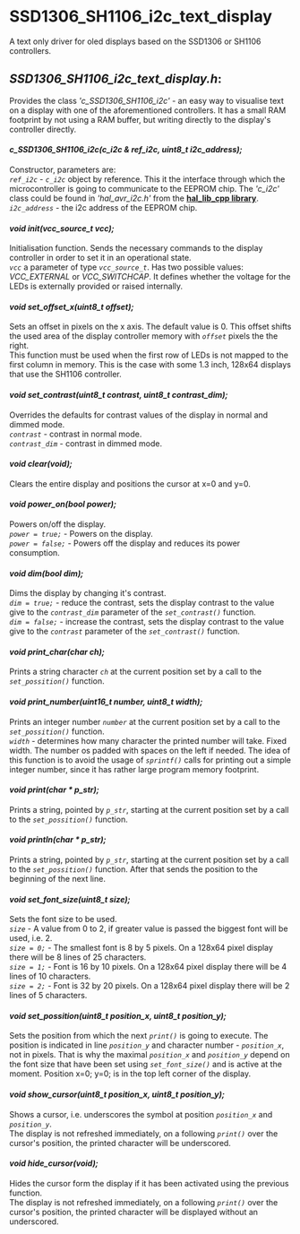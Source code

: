 # SSD1306_SH1106_i2c_text_display
A text only driver for oled displays based on the SSD1306 or SH1106 controllers.

<!-- ======================================================================= -->
<!-- ======================================================================= -->

## *SSD1306_SH1106_i2c_text_display.h*:   
Provides the class *'c_SSD1306_SH1106_i2c'* - an easy way to visualise text on a display with one of the aforementioned controllers. It has a small RAM footprint by not using a RAM buffer, but writing directly to the display's controller directly.


#### *c_SSD1306_SH1106_i2c(c_i2c & ref_i2c, uint8_t i2c_address);*  
Constructor, parameters are:  
*`ref_i2c`* - *`c_i2c`* object by reference. This it the interface through which the microcontroller is going to communicate to the EEPROM chip. The *'c_i2c'* class could be found in *'hal_avr_i2c.h'* from the [**hal_lib_cpp library**](https://github.com/deelbg/hal_lib_avr_cpp).  
*`i2c_address`* - the i2c address of the EEPROM chip.


#### *void init(vcc_source_t vcc);*  
Initialisation function. Sends the necessary commands to the display controller in order to set it in an operational state.  
*`vcc`* a parameter of type *`vcc_source_t`*. Has two possible values: *VCC_EXTERNAL* or *VCC_SWITCHCAP*. It defines whether the voltage for the LEDs is externally provided or raised internally.  


#### *void set_offset_x(uint8_t offset);*  
Sets an offset in pixels on the x axis. The default value is 0. This offset shifts the used area of the display controller memory with *`offset`* pixels the the right.  
This function must be used when the first row of LEDs is not mapped to the first column in memory. This is the case with some 1.3 inch, 128x64 displays that use the SH1106 controller.


#### *void set_contrast(uint8_t contrast, uint8_t contrast_dim);*  
Overrides the defaults for contrast values of the display in normal and dimmed mode.  
*`contrast`* - contrast in normal mode.  
*`contrast_dim`* - contrast in dimmed mode.  


#### *void clear(void);*  
Clears the entire display and positions the cursor at x=0 and y=0.  


#### *void power_on(bool power);*  
Powers on/off the display.  
*`power = true;`* - Powers on the display.  
*`power = false;`* - Powers off the display and reduces its power consumption.  


#### *void dim(bool dim);*  
Dims the display by changing it's contrast.  
*`dim = true;`* - reduce the contrast, sets the display contrast to the value give to the *`contrast_dim`* parameter of the *`set_contrast()`* function.  
*`dim = false;`* - increase the contrast, sets the display contrast to the value give to the *`contrast`* parameter of the *`set_contrast()`* function.  


#### *void print_char(char ch);*  
Prints a string character *`ch`* at the current position set by a call to the *`set_possition()`* function.

#### *void print_number(uint16_t number, uint8_t width);*  
Prints an integer number *`number`* at the current position set by a call to the *`set_possition()`* function.  
*`width`* - determines how many character the printed number will take. Fixed width. The number os padded with spaces on the left if needed. The idea of this function is to avoid the usage of *`sprintf()`* calls for printing out a simple integer number, since it has rather large program memory footprint. 

#### *void print(char * p_str);*  
Prints a string, pointed by *`p_str`*, starting at the current position set by a call to the *`set_possition()`* function.

#### *void println(char * p_str);*  
Prints a string, pointed by *`p_str`*, starting at the current position set by a call to the *`set_possition()`* function. After that sends the position to the beginning of the next line.


#### *void set_font_size(uint8_t size);*  
Sets the font size to be used.  
*`size`* - A value from 0 to 2, if greater value is passed the biggest font will be used, i.e. 2.  
*`size = 0;`* - The smallest font is 8 by 5 pixels. On a 128x64 pixel display there will be 8 lines of 25 characters.  
*`size = 1;`* - Font is 16 by 10 pixels. On a 128x64 pixel display there will be 4 lines of 10 characters.  
*`size = 2;`* - Font is 32 by 20 pixels. On a 128x64 pixel display there will be 2 lines of 5 characters.  


#### *void set_possition(uint8_t position_x, uint8_t position_y);*  
Sets the position from which the next *`print()`* is going to execute. The position is indicated in line *`position_y`* and character number - *`position_x`*, not in pixels. That is why the maximal *`position_x`* and *`position_y`* depend on the font size that have been set using *`set_font_size()`* and is active at the moment. Position x=0; y=0; is in the top left corner of the display.


#### *void show_cursor(uint8_t position_x, uint8_t position_y);*  
Shows a cursor, i.e. underscores the symbol at position *`position_x`* and *`position_y`*.  
The display is not refreshed immediately, on a following *`print()`* over the cursor's position, the printed character will be underscored.  


#### *void hide_cursor(void);*  
Hides the cursor form the display if it has been activated using the previous function.  
The display is not refreshed immediately, on a following *`print()`* over the cursor's position, the printed character will be displayed without an underscored.  


